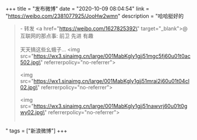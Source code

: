+++
title = "发布微博"
date = "2020-10-09 08:04:54"
link = "https://weibo.com/2381077925/JooHw2wmn"
description = "哈哈挺好的<br><blockquote> - 转发 <a href=\"https://weibo.com/1627825392\" target=\"_blank\">@互联网的那点事</a>: 前卫 先进 有趣<br><br>天天搞这些幺蛾子… <img src=\"https://wx3.sinaimg.cn/large/001MabKgly1gjj51mgc5fj60u01t0ac502.jpg\" referrerpolicy=\"no-referrer\"><br><br><img src=\"https://wx1.sinaimg.cn/large/001MabKgly1gjj51mrai2j60u01t04cl02.jpg\" referrerpolicy=\"no-referrer\"><br><br><img src=\"https://wx3.sinaimg.cn/large/001MabKgly1gjj51nawvrj60u01t0gwy02.jpg\" referrerpolicy=\"no-referrer\"><br><br></blockquote>"
tags = ["新浪微博"]
+++
